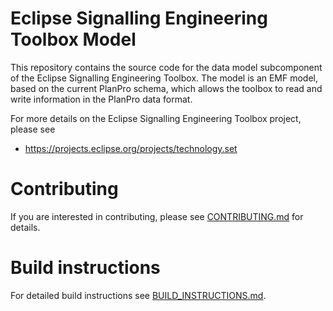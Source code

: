 # Eclipse Signalling Engineering Toolbox Model

This repository contains the source code for the data model subcomponent of the 
Eclipse Signalling Engineering Toolbox. The model is an EMF model, based on the
current PlanPro schema, which allows the toolbox to read and write information
in the PlanPro data format. 

For more details on the Eclipse Signalling Engineering Toolbox project, please see

* https://projects.eclipse.org/projects/technology.set

# Contributing

If you are interested in contributing, please see [CONTRIBUTING.md](CONTRIBUTING.md) for details.

# Build instructions

For detailed build instructions see [BUILD_INSTRUCTIONS.md](BUILD_INSTRUCTIONS.md).

